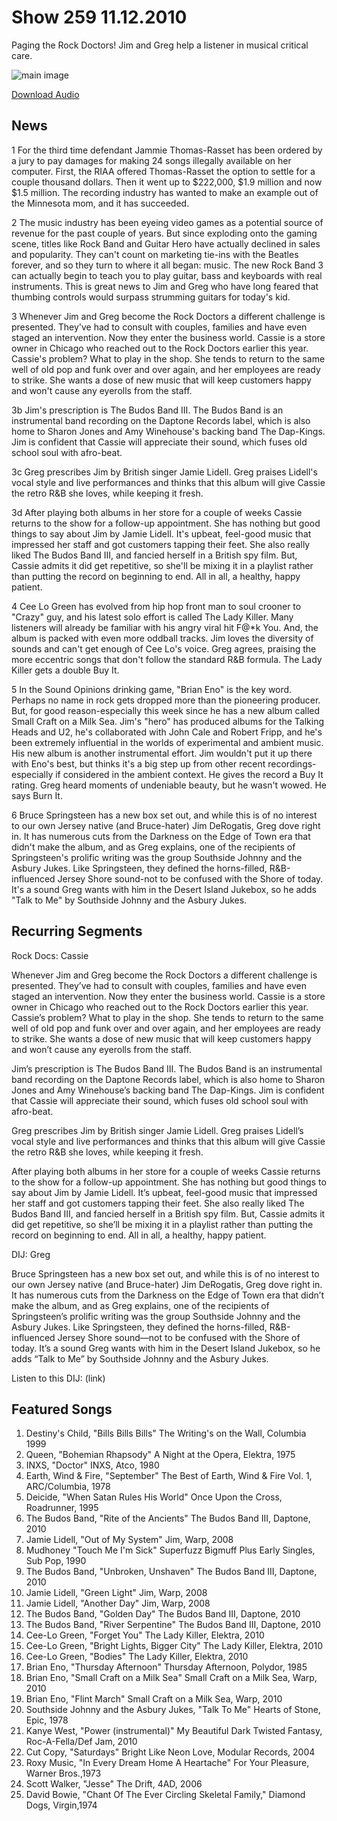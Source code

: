# Show 259 11.12.2010
Paging the Rock Doctors! Jim and Greg help a listener in musical critical care. 



![main image](http://www.soundopinions.org/images/rockdoctor.jpg)

[Download Audio](http://audio.soundopinions.org/streams/2010/11/so_20101112.m3u)

## News
1 For the third time defendant Jammie Thomas-Rasset has been ordered by a jury to pay damages for making 24 songs illegally available on her computer. First, the RIAA offered Thomas-Rasset the option to settle for a couple thousand dollars. Then it went up to $222,000, $1.9 million and now $1.5 million. The recording industry has wanted to make an example out of the Minnesota mom, and it has succeeded.

2 The music industry has been eyeing video games as a potential source of revenue for the past couple of years. But since exploding onto the gaming scene, titles like Rock Band and Guitar Hero have actually declined in sales and popularity. They can't count on marketing tie-ins with the Beatles forever, and so they turn to where it all began: music. The new Rock Band 3 can actually begin to teach you to play guitar, bass and keyboards with real instruments. This is great news to Jim and Greg who have long feared that thumbing controls would surpass strumming guitars for today's kid.

3 Whenever Jim and Greg become the Rock Doctors a different challenge is presented. They've had to consult with couples, families and have even staged an intervention. Now they enter the business world. Cassie is a store owner in Chicago who reached out to the Rock Doctors earlier this year. Cassie's problem? What to play in the shop. She tends to return to the same well of old pop and funk over and over again, and her employees are ready to strike. She wants a dose of new music that will keep customers happy and won't cause any eyerolls from the staff.

3b Jim's prescription is The Budos Band III. The Budos Band is an instrumental band recording on the Daptone Records label, which is also home to Sharon Jones and Amy Winehouse's backing band The Dap-Kings. Jim is confident that Cassie will appreciate their sound, which fuses old school soul with afro-beat.

3c Greg prescribes Jim by British singer Jamie Lidell. Greg praises Lidell's vocal style and live performances and thinks that this album will give Cassie the retro R&B she loves, while keeping it fresh.

3d After playing both albums in her store for a couple of weeks Cassie returns to the show for a follow-up appointment. She has nothing but good things to say about Jim by Jamie Lidell. It's upbeat, feel-good music that impressed her staff and got customers tapping their feet. She also really liked The Budos Band III, and fancied herself in a British spy film. But, Cassie admits it did get repetitive, so she'll be mixing it in a playlist rather than putting the record on beginning to end. All in all, a healthy, happy patient.

4 Cee Lo Green has evolved from hip hop front man to soul crooner to "Crazy" guy, and his latest solo effort is called The Lady Killer. Many listeners will already be familiar with his angry viral hit F@*k You. And, the album is packed with even more oddball tracks. Jim loves the diversity of sounds and can't get enough of Cee Lo's voice. Greg agrees, praising the more eccentric songs that don't follow the standard R&B formula. The Lady Killer gets a double Buy It.

5 In the Sound Opinions drinking game, "Brian Eno" is the key word. Perhaps no name in rock gets dropped more than the pioneering producer. But, for good reason-especially this week since he has a new album called Small Craft on a Milk Sea. Jim's "hero" has produced albums for the Talking Heads and U2, he's collaborated with John Cale and Robert Fripp, and he's been extremely influential in the worlds of experimental and ambient music. His new album is another instrumental effort. Jim wouldn't put it up there with Eno's best, but thinks it's a big step up from other recent recordings-especially if considered in the ambient context. He gives the record a Buy It rating. Greg heard moments of undeniable beauty, but he wasn't wowed. He says Burn It.

6 Bruce Springsteen has a new box set out, and while this is of no interest to our own Jersey native (and Bruce-hater) Jim DeRogatis, Greg dove right in. It has numerous cuts from the Darkness on the Edge of Town era that didn't make the album, and as Greg explains, one of the recipients of Springsteen's prolific writing was the group Southside Johnny and the Asbury Jukes. Like Springsteen, they defined the horns-filled, R&B-influenced Jersey Shore sound-not to be confused with the Shore of today. It's a sound Greg wants with him in the Desert Island Jukebox, so he adds "Talk to Me" by Southside Johnny and the Asbury Jukes.



## Recurring Segments
Rock Docs: Cassie 

Whenever Jim and Greg become the Rock Doctors a different challenge is presented. They’ve had to consult with couples, families and have even staged an intervention. Now they enter the business world. Cassie is a store owner in Chicago who reached out to the Rock Doctors earlier this year. Cassie’s problem? What to play in the shop. She tends to return to the same well of old pop and funk over and over again, and her employees are ready to strike. She wants a dose of new music that will keep customers happy and won’t cause any eyerolls from the staff.

Jim’s prescription is The Budos Band III. The Budos Band is an instrumental band recording on the Daptone Records label, which is also home to Sharon Jones and Amy Winehouse’s backing band The Dap-Kings. Jim is confident that Cassie will appreciate their sound, which fuses old school soul with afro-beat.

Greg prescribes Jim by British singer Jamie Lidell. Greg praises Lidell’s vocal style and live performances and thinks that this album will give Cassie the retro R&B she loves, while keeping it fresh.

After playing both albums in her store for a couple of weeks Cassie returns to the show for a follow-up appointment. She has nothing but good things to say about Jim by Jamie Lidell. It’s upbeat, feel-good music that impressed her staff and got customers tapping their feet. She also really liked The Budos Band III, and fancied herself in a British spy film. But, Cassie admits it did get repetitive, so she’ll be mixing it in a playlist rather than putting the record on beginning to end. All in all, a healthy, happy patient.

DIJ: Greg

Bruce Springsteen has a new box set out, and while this is of no interest to our own Jersey native (and Bruce-hater) Jim DeRogatis, Greg dove right in. It has numerous cuts from the Darkness on the Edge of Town era that didn’t make the album, and as Greg explains, one of the recipients of Springsteen’s prolific writing was the group Southside Johnny and the Asbury Jukes. Like Springsteen, they defined the horns-filled, R&B-influenced Jersey Shore sound—not to be confused with the Shore of today. It’s a sound Greg wants with him in the Desert Island Jukebox, so he adds “Talk to Me” by Southside Johnny and the Asbury Jukes.

Listen to this DIJ: (link)

## Featured Songs
1. Destiny's Child, "Bills Bills Bills" The Writing's on the Wall, Columbia 1999
2. Queen, "Bohemian Rhapsody" A Night at the Opera, Elektra, 1975
3. INXS, "Doctor" INXS, Atco, 1980
4. Earth, Wind & Fire, "September" The Best of Earth, Wind & Fire Vol. 1, ARC/Columbia, 1978
5. Deicide, "When Satan Rules His World" Once Upon the Cross, Roadrunner, 1995
6. The Budos Band, "Rite of the Ancients" The Budos Band III, Daptone, 2010
7. Jamie Lidell, "Out of My System" Jim, Warp, 2008
8. Mudhoney "Touch Me I'm Sick" Superfuzz Bigmuff Plus Early Singles, Sub Pop, 1990
9. The Budos Band, "Unbroken, Unshaven" The Budos Band III, Daptone, 2010
10. Jamie Lidell, "Green Light" Jim, Warp, 2008
11. Jamie Lidell, "Another Day" Jim, Warp, 2008
12. The Budos Band, "Golden Day" The Budos Band III, Daptone, 2010
13. The Budos Band, "River Serpentine" The Budos Band III, Daptone, 2010
14. Cee-Lo Green, "Forget You" The Lady Killer, Elektra, 2010
15. Cee-Lo Green, "Bright Lights, Bigger City" The Lady Killer, Elektra, 2010
16. Cee-Lo Green, "Bodies" The Lady Killer, Elektra, 2010
17. Brian Eno, "Thursday Afternoon" Thursday Afternoon, Polydor, 1985
18. Brian Eno, "Small Craft on a Milk Sea" Small Craft on a Milk Sea, Warp, 2010
19. Brian Eno, "Flint March" Small Craft on a Milk Sea, Warp, 2010
20. Southside Johnny and the Asbury Jukes, "Talk To Me" Hearts of Stone, Epic, 1978
21. Kanye West, "Power (instrumental)" My Beautiful Dark Twisted Fantasy, Roc-A-Fella/Def Jam, 2010
22. Cut Copy, "Saturdays" Bright Like Neon Love, Modular Records, 2004
23. Roxy Music, "In Every Dream Home A Heartache" For Your Pleasure, Warner Bros.,1973
24. Scott Walker, "Jesse" The Drift, 4AD, 2006
25. David Bowie, "Chant Of The Ever Circling Skeletal Family," Diamond Dogs, Virgin,1974
